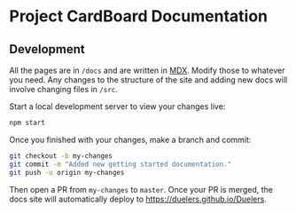# Project CardBoard Documentation

## Development

All the pages are in `/docs` and are written in [MDX](https://mdxjs.com/).
Modify those to whatever you need. Any changes to the structure of the site and adding new docs will involve changing files in `/src`.

Start a local development server to view your changes live:

```sh
npm start
```

Once you finished with your changes, make a branch and commit:

```sh
git checkout -b my-changes
git commit -m "Added new getting started documentation."
git push -u origin my-changes
```

Then open a PR from `my-changes` to `master`. Once your PR is merged, the docs site will automatically deploy to https://duelers.github.io/Duelers.

